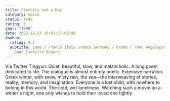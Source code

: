 ```yaml
---
title: Eternity and a Day
category: movie
status: todo
rating: 0
year: "1998"
date: 2022-12-23 19:41:57+08:00
douban:
  rating: 9.1
  subtitle: 1998 / France Italy Greece Germany / Drama / Theo Angelopoulos / Bruno
    Ganz Isabelle Renard
---
```


Via Twitter Tingyun: Quiet, beautiful, slow, and melancholic. A long poem dedicated to life. The dialogue is almost entirely poetic. Extensive narration. Greek winter, with snow, misty rain, the sea—the interweaving of stories, reality, memory, and imagination. Everyone is a lost child, with nowhere to belong in this world. The cold, wet loneliness. Watching such a movie on a winter's night, one only wishes to hold their loved one tightly.
